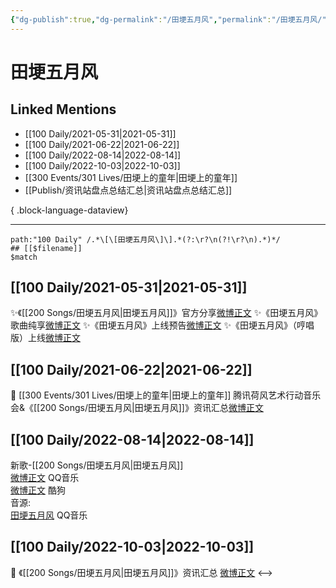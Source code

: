 ```yaml
---
{"dg-publish":true,"dg-permalink":"/田埂五月风","permalink":"/田埂五月风/","created":"2022-12-07T16:01:17.000+08:00","updated":"2023-04-10T15:51:24.000+08:00"}
---
```


# 田埂五月风

## Linked Mentions
- [[100 Daily/2021-05-31\|2021-05-31]]
- [[100 Daily/2021-06-22\|2021-06-22]]
- [[100 Daily/2022-08-14\|2022-08-14]]
- [[100 Daily/2022-10-03\|2022-10-03]]
- [[300 Events/301 Lives/田埂上的童年\|田埂上的童年]]
- [[Publish/资讯站盘点总结汇总\|资讯站盘点总结汇总]]

{ .block-language-dataview}

---

```expander
path:"100 Daily" /.*\[\[田埂五月风\]\].*(?:\r?\n(?!\r?\n).*)*/
## [[$filename]]
$match
```
## [[100 Daily/2021-05-31\|2021-05-31]]
✨《[[200 Songs/田埂五月风\|田埂五月风]]》官方分享[微博正文](https://m.weibo.cn/6466290670/4643060106925530)
✨《田埂五月风》歌曲纯享[微博正文](https://m.weibo.cn/6466290670/4643045155278259)
✨《田埂五月风》上线预告[微博正文](https://m.weibo.cn/6466290670/4643011197142404)
✨《田埂五月风》（哼唱版）上线[微博正文](https://m.weibo.cn/6466290670/4643041384333397)
## [[100 Daily/2021-06-22\|2021-06-22]]
💫 [[300 Events/301 Lives/田埂上的童年\|田埂上的童年]] 腾讯荷风艺术行动音乐会&《[[200 Songs/田埂五月风\|田埂五月风]]》资讯汇总[微博正文](https://m.weibo.cn/6466290670/4650866004722688)

## [[100 Daily/2022-08-14\|2022-08-14]]
新歌-[[200 Songs/田埂五月风\|田埂五月风]]  
[微博正文](https://m.weibo.cn/2169129705/4802487061842858) QQ音乐  
[微博正文](https://m.weibo.cn/1665103091/4802518397229832) 酷狗  
音源:  
[田埂五月风](https://weibo.cn/sinaurl?u=https%3A%2F%2Fi.y.qq.com%2Fv8%2Fplaysong.html%3Fsongid%3D371065712%26source%3Dyqq%23wechat_redirect) QQ音乐
## [[100 Daily/2022-10-03\|2022-10-03]]
🌟 《[[200 Songs/田埂五月风\|田埂五月风]]》资讯汇总 [微博正文](https://m.weibo.cn/6466290670/4820472941779297)
<-->
